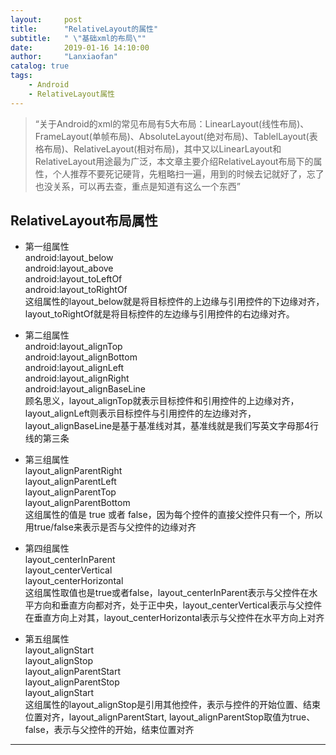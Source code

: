 ```yaml
---
layout:     post
title:      "RelativeLayout的属性"
subtitle:   " \"基础xml的布局\""
date:       2019-01-16 14:10:00
author:     "Lanxiaofan"
catalog: true
tags:
    - Android
    - RelativeLayout属性
---
```


> “关于Android的xml的常见布局有5大布局：LinearLayout(线性布局)、FrameLayout(单帧布局)、AbsoluteLayout(绝对布局)、TablelLayout(表格布局)、RelativeLayout(相对布局)，其中又以LinearLayout和RelativeLayout用途最为广泛，本文章主要介绍RelativeLayout布局下的属性，个人推荐不要死记硬背，先粗略扫一遍，用到的时候去记就好了，忘了也没关系，可以再去查，重点是知道有这么一个东西”


## RelativeLayout布局属性

* 第一组属性 <br> 
android:layout_below <br> 
android:layout_above <br>
android:layout_toLeftOf <br>
android:layout_toRightOf <br>
这组属性的layout_below就是将目标控件的上边缘与引用控件的下边缘对齐，layout_toRightOf就是将目标控件的左边缘与引用控件的右边缘对齐。 <br> 

* 第二组属性 <br> 
android:layout_alignTop <br>
android:layout_alignBottom <br>
android:layout_alignLeft <br>
android:layout_alignRight <br>
android:layout_alignBaseLine <br>
顾名思义，layout_alignTop就表示目标控件和引用控件的上边缘对齐，layout_alignLeft则表示目标控件与引用控件的左边缘对齐，layout_alignBaseLine是基于基准线对其，基准线就是我们写英文字母那4行线的第三条 <br> 

* 第三组属性 <br> 
layout_alignParentRight <br>
layout_alignParentLeft <br>
layout_alignParentTop <br>
layout_alignParentBottom <br>
这组属性的值是 true 或者 false，因为每个控件的直接父控件只有一个，所以用true/false来表示是否与父控件的边缘对齐 <br> 

* 第四组属性 <br> 
layout_centerInParent <br>
layout_centerVertical <br>
layout_centerHorizontal <br>
这组属性取值也是true或者false，layout_centerInParent表示与父控件在水平方向和垂直方向都对齐，处于正中央，layout_centerVertical表示与父控件在垂直方向上对其，layout_centerHorizontal表示与父控件在水平方向上对齐 <br>

* 第五组属性 <br> 
layout_alignStart <br>
layout_alignStop <br>
layout_alignParentStart <br>
layout_alignParentStop <br>
layout_alignStart <br>
这组属性的layout_alignStop是引用其他控件，表示与控件的开始位置、结束位置对齐，layout_alignParentStart, layout_alignParentStop取值为true、false，表示与父控件的开始，结束位置对齐




---



